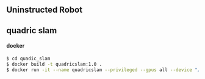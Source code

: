 ## Uninstructed Robot

## quadric slam

#### docker 
```bash
$ cd quadic_slam
$ docker build -t quadricslam:1.0 .
$ docker run -it --name quadricslam --privileged --gpus all --device "/dev:/dev"  quadricslam:1.0 /bin/bash


```